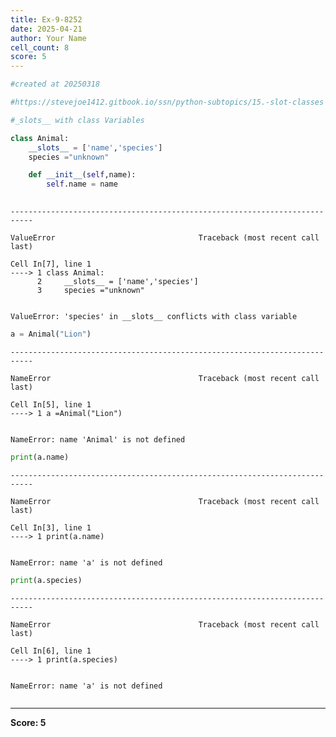 ```yaml
---
title: Ex-9-8252
date: 2025-04-21
author: Your Name
cell_count: 8
score: 5
---
```


```python
#created at 20250318
```


```python
#https://stevejoe1412.gitbook.io/ssn/python-subtopics/15.-slot-classes
```


```python
#_slots__ with class Variables
```


```python
class Animal:
    __slots__ = ['name','species']
    species ="unknown"

    def __init__(self,name):
        self.name = name
        
```


    ---------------------------------------------------------------------------

    ValueError                                Traceback (most recent call last)

    Cell In[7], line 1
    ----> 1 class Animal:
          2     __slots__ = ['name','species']
          3     species ="unknown"


    ValueError: 'species' in __slots__ conflicts with class variable



```python
a = Animal("Lion")
```


    ---------------------------------------------------------------------------

    NameError                                 Traceback (most recent call last)

    Cell In[5], line 1
    ----> 1 a =Animal("Lion")


    NameError: name 'Animal' is not defined



```python
print(a.name)
```


    ---------------------------------------------------------------------------

    NameError                                 Traceback (most recent call last)

    Cell In[3], line 1
    ----> 1 print(a.name)


    NameError: name 'a' is not defined



```python
print(a.species)
```


    ---------------------------------------------------------------------------

    NameError                                 Traceback (most recent call last)

    Cell In[6], line 1
    ----> 1 print(a.species)


    NameError: name 'a' is not defined



```python

```


---
**Score: 5**